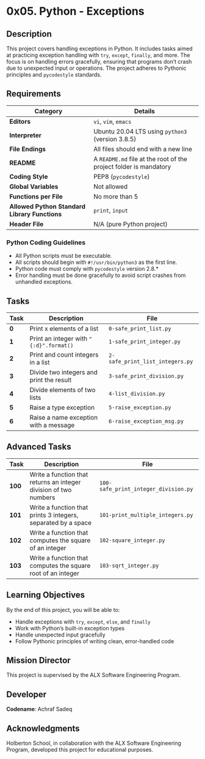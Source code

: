 # 0x05. Python  - Exceptions

## Description
This project covers handling exceptions in Python. It includes tasks aimed at practicing exception handling with `try`, `except`, `finally`, and more. The focus is on handling errors gracefully, ensuring that programs don’t crash due to unexpected input or operations. The project adheres to Pythonic principles and `pycodestyle` standards.

## Requirements
| Category | Details |
|----------|---------|
| **Editors** | `vi`, `vim`, `emacs` |
| **Interpreter** | Ubuntu 20.04 LTS using `python3` (version 3.8.5) |
| **File Endings** | All files should end with a new line |
| **README** | A `README.md` file at the root of the project folder is mandatory |
| **Coding Style** | PEP8 (`pycodestyle`) |
| **Global Variables** | Not allowed |
| **Functions per File** | No more than 5 |
| **Allowed Python Standard Library Functions** | `print`, `input` |
| **Header File** | N/A (pure Python project) |

### Python Coding Guidelines
- All Python scripts must be executable.
- All scripts should begin with `#!/usr/bin/python3` as the first line.
- Python code must comply with `pycodestyle` version 2.8.*
- Error handling must be done gracefully to avoid script crashes from unhandled exceptions.

## Tasks
| Task | Description | File |
|------|-------------|------|
| **0** | Print x elements of a list | `0-safe_print_list.py` |
| **1** | Print an integer with `"{:d}".format()` | `1-safe_print_integer.py` |
| **2** | Print and count integers in a list | `2-safe_print_list_integers.py` |
| **3** | Divide two integers and print the result | `3-safe_print_division.py` |
| **4** | Divide elements of two lists | `4-list_division.py` |
| **5** | Raise a type exception | `5-raise_exception.py` |
| **6** | Raise a name exception with a message | `6-raise_exception_msg.py` |

## Advanced Tasks
| Task | Description | File |
|------|-------------|------|
| **100** | Write a function that returns an integer division of two numbers | `100-safe_print_integer_division.py` |
| **101** | Write a function that prints 3 integers, separated by a space | `101-print_multiple_integers.py` |
| **102** | Write a function that computes the square of an integer | `102-square_integer.py` |
| **103** | Write a function that computes the square root of an integer | `103-sqrt_integer.py` |

## Learning Objectives
By the end of this project, you will be able to:
- Handle exceptions with `try`, `except`, `else`, and `finally`
- Work with Python’s built-in exception types
- Handle unexpected input gracefully
- Follow Pythonic principles of writing clean, error-handled code

## Mission Director
This project is supervised by the ALX Software Engineering Program.

## Developer
**Codename**: Achraf Sadeq

## Acknowledgments
 Holberton School, in collaboration with the ALX Software Engineering Program, developed this project for educational purposes.

